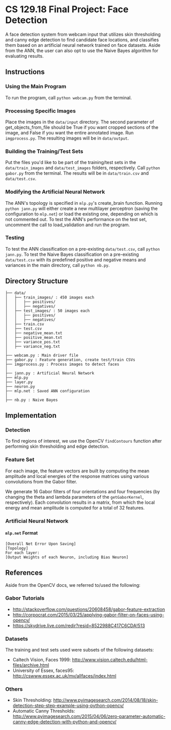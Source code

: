 # CS 129.18 Final Project: Face Detection
A face detection system from webcam input that utilizes skin thresholding and canny edge detection to find candidate face locations, and classifies them based on an artificial neural network trained on face datasets. Aside from the ANN, the user can also opt to use the Naive Bayes algorithm for evaluating results.

## Instructions ##
### Using the Main Program ###
To run the program, call `python webcam.py` from the terminal.

### Processing Specific Images ###
Place the images in the `data/input` directory. The second parameter of get_objects_from_file should be True if you want cropped sections of the image, and False if you want the entire annotated image. Run `imgprocess.py`. The resulting images will be in `data/output`.

### Building the Training/Test Sets ###
Put the files you'd like to be part of the training/test sets in the `data/train_images` and `data/test_images` folders, respectively. Call `python gabor.py` from the terminal. The results will be in `data/train.csv` and `data/test.csv`.

### Modifying the Artificial Neural Network ###
The ANN's topology is specified in `mlp.py`'s create_brain function. Running `python jann.py` will either create a new multilayer perceptron (saving the configuration to `mlp.net`) or load the existing one, depending on which is not commented out. To test the ANN's performance on the test set, uncomment the call to load_validation and run the program.

### Testing ###
To test the ANN classification on a pre-existing `data/test.csv`, call `python jann.py`. To test the Naive Bayes classification on a pre-existing `data/test.csv` with its predefined positive and negative means and variances in the main directory, call `python nb.py`.

## Directory Structure ##
```
├── data/
│   ├── train_images/ : 450 images each
│   │   ├── positives/
│   │   ├── negatives/
│   ├── test_images/ : 50 images each
│   │   ├── positives/
│   │   ├── negatives/
│   ├── train.csv
│   ├── test.csv
│   ├── negative_mean.txt
│   ├── positive_mean.txt
│   ├── variance_pos.txt
│   ├── variance_neg.txt
│
├── webcam.py : Main driver file
├── gabor.py : Feature generation, create test/train CSVs
├── imgprocess.py : Process images to detect faces
│
├── jann.py : Artificial Neural Network
├── mlp.py
├── layer.py
├── neuron.py
├── mlp.net : Saved ANN configuration
│
├── nb.py : Naive Bayes
```

## Implementation ##
### Detection ###
To find regions of interest, we use the OpenCV `findContours` function after performing skin thresholding and edge detection.

### Feature Set ###
For each image, the feature vectors are built by computing the mean amplitude and local energies of the response matrices using various convolutions from the Gabor filter.

We generate 16 Gabor filters of four orientations and four frequencies (by changing the theta and lambda parameters of the `getGaborKernel`, respectively). Each convolution results in a matrix, from which the local energy and mean amplitude is computed for a total of 32 features. 

### Artificial Neural Network ###
#### `mlp.net` Format ####

```
[Overall Net Error Upon Saving]
[Topology]
For each layer: 
[Output Weights of each Neuron, including Bias Neuron]
```

## References ##
Aside from the OpenCV docs, we referred to/used the following:

### Gabor Tutorials ###
- http://stackoverflow.com/questions/20608458/gabor-feature-extraction
- http://corpocrat.com/2015/03/25/applying-gabor-filter-on-faces-using-opencv/
- https://skydrive.live.com/redir?resid=8522988C417C6CDA!513

### Datasets ###
The training and test sets used were subsets of the following datasets:
- Caltech Vision, Faces 1999: http://www.vision.caltech.edu/html-files/archive.html
- University of Essex, faces95: http://cswww.essex.ac.uk/mv/allfaces/index.html

### Others ###
- Skin Thresholding: http://www.pyimagesearch.com/2014/08/18/skin-detection-step-step-example-using-python-opencv/
- Automatic Canny Thresholds: http://www.pyimagesearch.com/2015/04/06/zero-parameter-automatic-canny-edge-detection-with-python-and-opencv/
